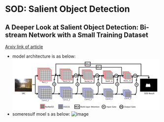 # SOD: Salient Object Detection

## A Deeper Look at Salient Object Detection: Bi-stream Network with a Small Training Dataset
[Arxiv link of article](https://arxiv.org/pdf/2008.02938.pdf)

- model architecture is as below:
![image](https://github.com/mostafaamiri/SOD/blob/main/model%20arch.png)
- someresulf moel s as below:
![image](https://github.com/mostafaamiri/SOD/assets/20011144/216b6abd-7a74-4c0e-9c48-a01c645605fa)

